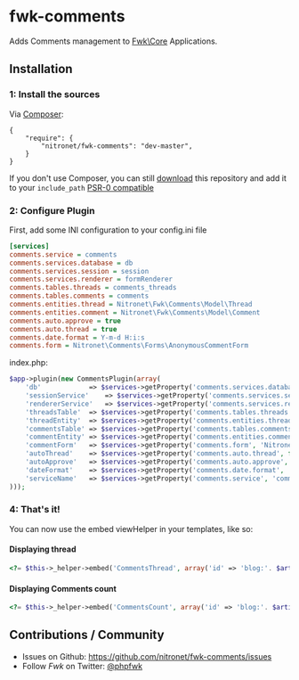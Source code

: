# fwk-comments

Adds Comments management to [Fwk\Core](https://github.com/fwk/Core) Applications.

## Installation

### 1: Install the sources

Via [Composer](http://getcomposer.org):

```
{
    "require": {
        "nitronet/fwk-comments": "dev-master",
    }
}
```

If you don't use Composer, you can still [download](https://github.com/nitronet/fwk-comments/zipball/master) this repository and add it
to your ```include_path``` [PSR-0 compatible](https://github.com/php-fig/fig-standards/blob/master/accepted/PSR-0.md)

### 2: Configure Plugin

First, add some INI configuration to your config.ini file

``` ini
[services]
comments.service = comments
comments.services.database = db
comments.services.session = session
comments.services.renderer = formRenderer
comments.tables.threads = comments_threads
comments.tables.comments = comments
comments.entities.thread = Nitronet\Fwk\Comments\Model\Thread
comments.entities.comment = Nitronet\Fwk\Comments\Model\Comment
comments.auto.approve = true
comments.auto.thread = true
comments.date.format = Y-m-d H:i:s
comments.form = Nitronet\Comments\Forms\AnonymousCommentForm
```

index.php:
``` php
$app->plugin(new CommentsPlugin(array(
    'db'            => $services->getProperty('comments.services.database', 'db'),
    'sessionService'    => $services->getProperty('comments.services.session', 'session'),
    'rendererService'   => $services->getProperty('comments.services.renderer', 'formRenderer'),
    'threadsTable'  => $services->getProperty('comments.tables.threads', 'comments_threads'),
    'threadEntity'  => $services->getProperty('comments.entities.thread', 'Nitronet\Fwk\Comments\Model\Thread'),
    'commentsTable' => $services->getProperty('comments.tables.comments', 'comments'),
    'commentEntity' => $services->getProperty('comments.entities.comment', 'Nitronet\Fwk\Comments\Model\Comment'),
    'commentForm'   => $services->getProperty('comments.form', 'Nitronet\Fwk\Comments\Forms\AnonymousCommentForm'),
    'autoThread'    => $services->getProperty('comments.auto.thread', false),
    'autoApprove'   => $services->getProperty('comments.auto.approve', true),
    'dateFormat'    => $services->getProperty('comments.date.format', 'Y-m-d H:i:s'),
    'serviceName'   => $services->getProperty('comments.service', 'comments')
)));
``` 

### 4: That's it!

You can now use the embed viewHelper in your templates, like so:

#### Displaying thread
``` php
<?= $this->_helper->embed('CommentsThread', array('id' => 'blog:'. $article->getId(), type: 'threaded')); ?>
```

#### Displaying Comments count
``` php
<?= $this->_helper->embed('CommentsCount', array('id' => 'blog:'. $article->getId())); ?>
```

## Contributions / Community

- Issues on Github: https://github.com/nitronet/fwk-comments/issues
- Follow *Fwk* on Twitter: [@phpfwk](https://twitter.com/phpfwk)

